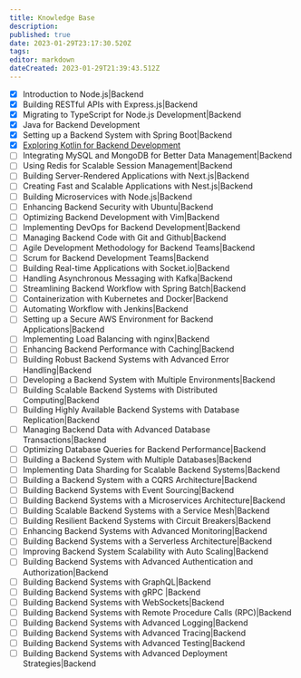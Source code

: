 ```yaml
---
title: Knowledge Base
description: 
published: true
date: 2023-01-29T23:17:30.520Z
tags: 
editor: markdown
dateCreated: 2023-01-29T21:39:43.512Z
---
```


- [x] Introduction to Node.js|Backend
- [x] Building RESTful APIs with Express.js|Backend
- [x] Migrating to TypeScript for Node.js Development|Backend
- [x] Java for Backend Development
- [x] Setting up a Backend System with Spring Boot|Backend
- [x] [Exploring Kotlin for Backend Development](/Knowledge-base/Backend/exploring-kotlin-for-backend-development)
- [ ] Integrating MySQL and MongoDB for Better Data Management|Backend
- [ ] Using Redis for Scalable Session Management|Backend
- [ ] Building Server-Rendered Applications with Next.js|Backend
- [ ] Creating Fast and Scalable Applications with Nest.js|Backend
- [ ] Building Microservices with Node.js|Backend
- [ ] Enhancing Backend Security with Ubuntu|Backend
- [ ] Optimizing Backend Development with Vim|Backend
- [ ] Implementing DevOps for Backend Development|Backend
- [ ] Managing Backend Code with Git and Github|Backend
- [ ] Agile Development Methodology for Backend Teams|Backend
- [ ] Scrum for Backend Development Teams|Backend
- [ ] Building Real-time Applications with Socket.io|Backend
- [ ] Handling Asynchronous Messaging with Kafka|Backend
- [ ] Streamlining Backend Workflow with Spring Batch|Backend
- [ ] Containerization with Kubernetes and Docker|Backend
- [ ] Automating Workflow with Jenkins|Backend
- [ ] Setting up a Secure AWS Environment for Backend Applications|Backend
- [ ] Implementing Load Balancing with nginx|Backend
- [ ] Enhancing Backend Performance with Caching|Backend
- [ ] Building Robust Backend Systems with Advanced Error Handling|Backend
- [ ] Developing a Backend System with Multiple Environments|Backend
- [ ] Building Scalable Backend Systems with Distributed Computing|Backend
- [ ] Building Highly Available Backend Systems with Database Replication|Backend
- [ ] Managing Backend Data with Advanced Database Transactions|Backend
- [ ] Optimizing Database Queries for Backend Performance|Backend
- [ ] Building a Backend System with Multiple Databases|Backend
- [ ] Implementing Data Sharding for Scalable Backend Systems|Backend
- [ ] Building a Backend System with a CQRS Architecture|Backend
- [ ] Building Backend Systems with Event Sourcing|Backend
- [ ] Building Backend Systems with a Microservices Architecture|Backend
- [ ] Building Scalable Backend Systems with a Service Mesh|Backend
- [ ] Building Resilient Backend Systems with Circuit Breakers|Backend
- [ ] Enhancing Backend Systems with Advanced Monitoring|Backend
- [ ] Building Backend Systems with a Serverless Architecture|Backend
- [ ] Improving Backend System Scalability with Auto Scaling|Backend
- [ ] Building Backend Systems with Advanced Authentication and Authorization|Backend
- [ ] Building Backend Systems with GraphQL|Backend
- [ ] Building Backend Systems with gRPC |Backend
- [ ] Building Backend Systems with WebSockets|Backend
- [ ] Building Backend Systems with Remote Procedure Calls (RPC)|Backend
- [ ] Building Backend Systems with Advanced Logging|Backend
- [ ] Building Backend Systems with Advanced Tracing|Backend
- [ ] Building Backend Systems with Advanced Testing|Backend
- [ ] Building Backend Systems with Advanced Deployment Strategies|Backend
